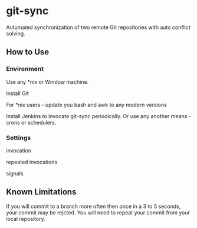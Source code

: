 # git-sync
Autumated synchronization of two remote Git repositories with auto conflict solving.

## How to Use

### Environment

Use any \*nix or Window machine.

Install Git

For \*nix users - update you bash and awk to any modern versions

Install Jenkins to invocate git-sync periodically. Or use any another means - crons or schedulers.

### Settings



invocation

repeated invocations

signals




## Known Limitations

If you will commit to a branch more often then once in a 3 to 5 seconds, your commit may be rejcted. You will need to repeat your commit from your local repository.
